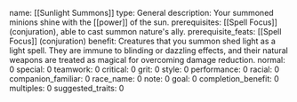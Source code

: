 name: [[Sunlight Summons]]
type: General
description: Your summoned minions shine with the [[power]] of the sun.
prerequisites: [[Spell Focus]] (conjuration), able to cast summon nature's ally.
prerequisite_feats: [[Spell Focus]] (conjuration)
benefit: Creatures that you summon shed light as a light spell. They are immune to blinding or dazzling effects, and their natural weapons are treated as magical for overcoming damage reduction.
normal: 0
special: 0
teamwork: 0
critical: 0
grit: 0
style: 0
performance: 0
racial: 0
companion_familiar: 0
race_name: 0
note: 0
goal: 0
completion_benefit: 0
multiples: 0
suggested_traits: 0

